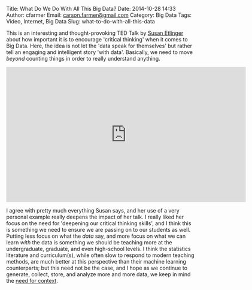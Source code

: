 Title: What Do We Do With All This Big Data?
Date: 2014-10-28 14:33
Author: cfarmer
Email: carson.farmer@gmail.com
Category: Big Data
Tags: Video, Internet, Big Data
Slug: what-to-do-with-all-this-data

This is an interesting and thought-provoking TED Talk by [Susan Etlinger](http://susanetlinger.wordpress.com) about how important it is to encourage 'critical thinking' when it comes to Big Data. Here, the idea is not let the 'data speak for themselves' but rather tell an engaging and intelligent story 'with data'. Basically, we need to move *beyond* counting things in order to really understand anything.

<CENTER>
<iframe src="https://embed-ssl.ted.com/talks/susan_etlinger_what_do_we_do_with_all_this_big_data.html" width="640" height="360" frameborder="0" scrolling="no" webkitAllowFullScreen mozallowfullscreen allowFullScreen></iframe></CENTER>

I agree with pretty much everything Susan says, and her use of a very personal example really deepens the impact of her talk. I really liked her focus on the need for 'deepening our critical thinking skills', and I think this is something we need to ensure we are passing on to our students as well. Putting less focus on what the *data* say, and more focus on what we can learn *with* the data is something we should be teaching more at the undergraduate, graduate, and even high-school levels. I think the statistics literature and curriculum(s), while often slow to respond to modern teaching methods, are much better at this perspective than their machine learning counterparts; but this need not be the case, and I hope as we continue to generate, collect, store, and analyze more and more data, we keep in mind the [need for context](http://www.wired.com/2013/04/with-big-data-context-is-a-big-issue/).
